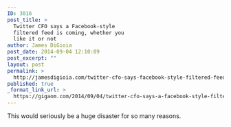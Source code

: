 ```yaml
---
ID: 3016
post_title: >
  Twitter CFO says a Facebook-style
  filtered feed is coming, whether you
  like it or not
author: James DiGioia
post_date: 2014-09-04 12:10:09
post_excerpt: ""
layout: post
permalink: >
  http://jamesdigioia.com/twitter-cfo-says-facebook-style-filtered-feed-coming-whether-like/
published: true
_format_link_url: >
  https://gigaom.com/2014/09/04/twitter-cfo-says-a-facebook-style-filtered-feed-is-coming-whether-you-like-it-or-not/
---
```

This would seriously be a huge disaster for so many reasons.